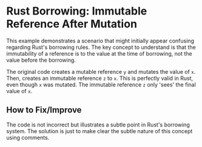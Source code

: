 # Rust Borrowing: Immutable Reference After Mutation
This example demonstrates a scenario that might initially appear confusing regarding Rust's borrowing rules.  The key concept to understand is that the immutability of a reference is to the value at the time of borrowing, not the value before the borrowing. 

The original code creates a mutable reference `y` and mutates the value of `x`. Then, creates an immutable reference `z` to `x`.  This is perfectly valid in Rust, even though `x` was mutated.  The immutable reference `z` only 'sees' the final value of `x`. 

## How to Fix/Improve
The code is not incorrect but illustrates a subtle point in Rust's borrowing system. The solution is just to make clear the subtle nature of this concept using comments.